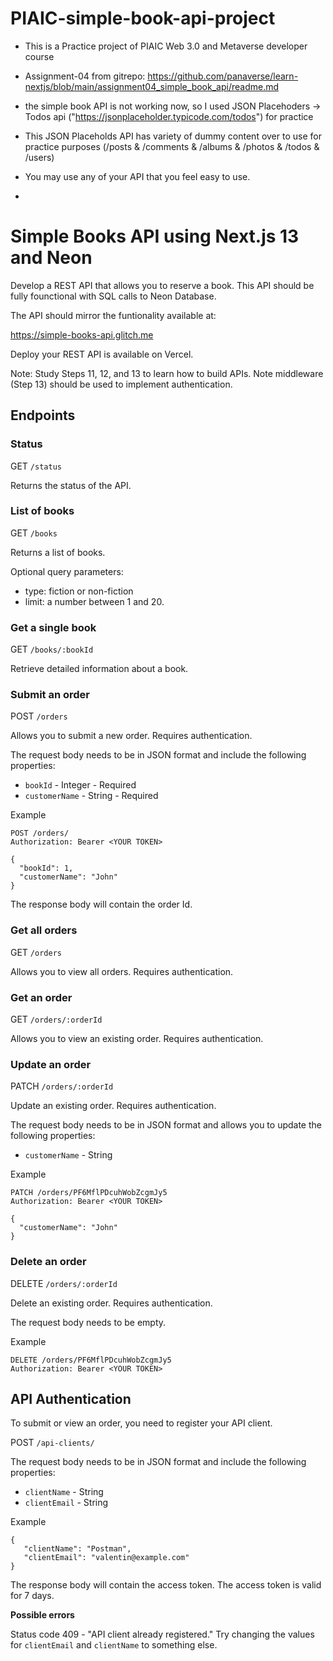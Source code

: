 # PIAIC-simple-book-api-project
- This is a Practice project of PIAIC Web 3.0 and Metaverse developer course
- Assignment-04 from gitrepo: https://github.com/panaverse/learn-nextjs/blob/main/assignment04_simple_book_api/readme.md

- the simple book API is not working now, so I used JSON Placehoders -> Todos api ("https://jsonplaceholder.typicode.com/todos") for practice
- This JSON Placeholds API has variety of dummy content over to use for practice purposes (/posts & /comments & /albums & /photos & /todos & /users) 
- You may use any of your API that you feel easy to use.
- 


# Simple Books API using Next.js 13 and Neon

Develop a REST API that allows you to reserve a book. This API should be fully founctional with SQL calls to Neon Database.

The API should mirror the funtionality available at: 

https://simple-books-api.glitch.me

Deploy your REST API is available on Vercel.

Note: Study Steps 11, 12, and 13 to learn how to build APIs. Note middleware (Step 13) should be used to implement authentication.  

## Endpoints ##

### Status ###

GET `/status`

Returns the status of the API.

### List of books ###

GET `/books`

Returns a list of books.

Optional query parameters:

- type: fiction or non-fiction
- limit: a number between 1 and 20.


### Get a single book ###

GET `/books/:bookId`

Retrieve detailed information about a book.


### Submit an order ###

POST `/orders`

Allows you to submit a new order. Requires authentication.

The request body needs to be in JSON format and include the following properties:

 - `bookId` - Integer - Required
 - `customerName` - String - Required

Example
```
POST /orders/
Authorization: Bearer <YOUR TOKEN>

{
  "bookId": 1,
  "customerName": "John"
}
```

The response body will contain the order Id.

### Get all orders ###

GET `/orders`

Allows you to view all orders. Requires authentication.

### Get an order ###

GET `/orders/:orderId`

Allows you to view an existing order. Requires authentication.

### Update an order ###

PATCH `/orders/:orderId`

Update an existing order. Requires authentication.

The request body needs to be in JSON format and allows you to update the following properties:

 - `customerName` - String

 Example
```
PATCH /orders/PF6MflPDcuhWobZcgmJy5
Authorization: Bearer <YOUR TOKEN>

{
  "customerName": "John"
}
```

### Delete an order ###

DELETE `/orders/:orderId`

Delete an existing order. Requires authentication.

The request body needs to be empty.

 Example
```
DELETE /orders/PF6MflPDcuhWobZcgmJy5
Authorization: Bearer <YOUR TOKEN>
```

## API Authentication ##

To submit or view an order, you need to register your API client.

POST `/api-clients/`

The request body needs to be in JSON format and include the following properties:

 - `clientName` - String
 - `clientEmail` - String

 Example

 ```
 {
    "clientName": "Postman",
    "clientEmail": "valentin@example.com"
}
 ```

The response body will contain the access token. The access token is valid for 7 days.

**Possible errors**

Status code 409 - "API client already registered." Try changing the values for `clientEmail` and `clientName` to something else.
